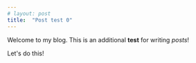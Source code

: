 ```yaml
---
# layout: post
title:  "Post test 0"
---
```


Welcome to my blog. This is an additional **test** for writing *posts*!

Let's do this!
